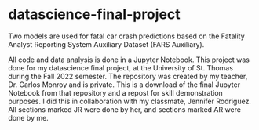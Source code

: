 # datascience-final-project
Two models are used for fatal car crash predictions based on the Fatality Analyst Reporting System Auxiliary Dataset (FARS Auxiliary).

All code and data analysis is done in a Jupyter Notebook. This project was done for my datascience final project, at the University of St. Thomas during the Fall 2022 semester. The repository was created by my teacher, Dr. Carlos Monroy and is private. This is a download of the final Jupyter Notebook from that repository and a repost for skill demonstration purposes. I did this in collaboration with my classmate, Jennifer Rodriguez. All sections marked JR were done by her, and sections marked AR were done by me. 
